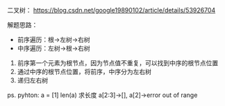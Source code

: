 二叉树： https://blog.csdn.net/google19890102/article/details/53926704

解题思路：
* 前序遍历：根->左树->右树
* 中序遍历：左树->根->右树
1. 前序第一个元素为根节点，因为节点值不重复，可以找到中序的根节点位置
2. 通过中序的根节点位置，将前序，中序分为左右树
3. 递归左右树

ps. pyhton: 
a = [1] len(a) 求长度
a[2:3]->[], a[2]->error out of range
